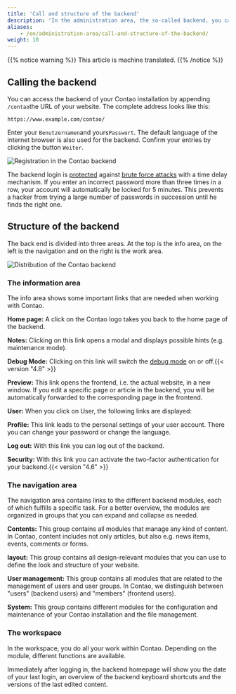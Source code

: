 ```yaml
---
title: 'Call and structure of the backend'
description: 'In the administration area, the so-called backend, you can do all the work related to the administration of your website.'
aliases:
    - /en/administration-area/call-and-structure-of-the-backend/
weight: 10
---
```


{{% notice warning %}}
This article is machine translated.
{{% /notice %}}

## Calling the backend

You can access the backend of your Contao installation by appending `/contao`the URL of your website. The complete address looks like this:

`https://www.example.com/contao/`

Enter your `Benutzernamen`and yours`Passwort`. The default language of the internet browser is also used for the backend. Confirm your entries by clicking the button `Weiter`.

![Registration in the Contao backend](/de/administration-area/images/de/contao-backend-anmeldung.png?classes=shadow)

The backend login is [protected](https://de.wikipedia.org/wiki/Brute-Force-Methode) against [brute force attacks](https://de.wikipedia.org/wiki/Brute-Force-Methode) with a time delay mechanism. If you enter an incorrect password more than three times in a row, your account will automatically be locked for 5 minutes. This prevents a hacker from trying a large number of passwords in succession until he finds the right one.

## Structure of the backend

The back end is divided into three areas. At the top is the info area, on the left is the navigation and on the right is the work area.

![Distribution of the Contao backend](/de/administration-area/images/de/contao-backend-aufteilung.png?classes=shadow)

### The information area

The info area shows some important links that are needed when working with Contao.

**Home page:** A click on the Contao logo takes you back to the home page of the backend.

**Notes:** Clicking on this link opens a modal and displays possible hints (e.g. maintenance mode).

**Debug Mode:** Clicking on this link will switch the [debug mode](../../system/debug-modus/) on or off.{{< version "4.8" >}}

**Preview:** This link opens the frontend, i.e. the actual website, in a new window. If you edit a specific page or article in the backend, you will be automatically forwarded to the corresponding page in the frontend.

**User:** When you click on User, the following links are displayed:

**Profile:** This link leads to the personal settings of your user account. There you can change your password or change the language.

**Log out:** With this link you can log out of the backend.

**Security:** With this link you can activate the two-factor authentication for your backend.{{< version "4.6" >}}

### The navigation area

The navigation area contains links to the different backend modules, each of which fulfills a specific task. For a better overview, the modules are organized in groups that you can expand and collapse as needed.

**Contents:** This group contains all modules that manage any kind of content. In Contao, content includes not only articles, but also e.g. news items, events, comments or forms.

**layout:** This group contains all design-relevant modules that you can use to define the look and structure of your website.

**User management:** This group contains all modules that are related to the management of users and user groups. In Contao, we distinguish between "users" (backend users) and "members" (frontend users).

**System:** This group contains different modules for the configuration and maintenance of your Contao installation and the file management.

### The workspace

In the workspace, you do all your work within Contao. Depending on the module, different functions are available.

Immediately after logging in, the backend homepage will show you the date of your last login, an overview of the backend keyboard shortcuts and the versions of the last edited content.
